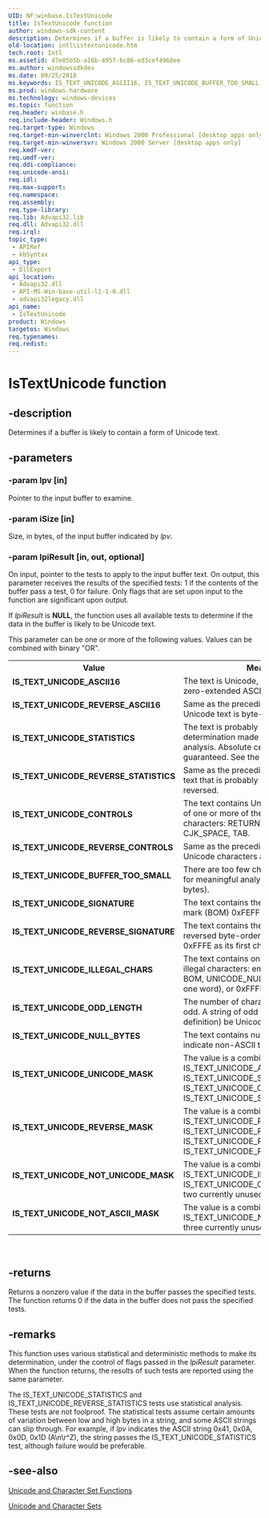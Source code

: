 ```yaml
---
UID: NF:winbase.IsTextUnicode
title: IsTextUnicode function
author: windows-sdk-content
description: Determines if a buffer is likely to contain a form of Unicode text.
old-location: intl\istextunicode.htm
tech.root: Intl
ms.assetid: 47e05b5b-a16b-4957-bc86-ed3cef4968ee
ms.author: windowssdkdev
ms.date: 09/25/2018
ms.keywords: IS_TEXT_UNICODE_ASCII16, IS_TEXT_UNICODE_BUFFER_TOO_SMALL, IS_TEXT_UNICODE_CONTROLS, IS_TEXT_UNICODE_ILLEGAL_CHARS, IS_TEXT_UNICODE_NOT_ASCII_MASK, IS_TEXT_UNICODE_NOT_UNICODE_MASK, IS_TEXT_UNICODE_NULL_BYTES, IS_TEXT_UNICODE_ODD_LENGTH, IS_TEXT_UNICODE_REVERSE_ASCII16, IS_TEXT_UNICODE_REVERSE_CONTROLS, IS_TEXT_UNICODE_REVERSE_MASK, IS_TEXT_UNICODE_REVERSE_SIGNATURE, IS_TEXT_UNICODE_REVERSE_STATISTICS, IS_TEXT_UNICODE_SIGNATURE, IS_TEXT_UNICODE_STATISTICS, IS_TEXT_UNICODE_UNICODE_MASK, IsTextUnicode, IsTextUnicode function [Internationalization for Windows Applications], _win32_IsTextUnicode, intl.istextunicode, winbase/IsTextUnicode
ms.prod: windows-hardware
ms.technology: windows-devices
ms.topic: function
req.header: winbase.h
req.include-header: Windows.h
req.target-type: Windows
req.target-min-winverclnt: Windows 2000 Professional [desktop apps only]
req.target-min-winversvr: Windows 2000 Server [desktop apps only]
req.kmdf-ver: 
req.umdf-ver: 
req.ddi-compliance: 
req.unicode-ansi: 
req.idl: 
req.max-support: 
req.namespace: 
req.assembly: 
req.type-library: 
req.lib: Advapi32.lib
req.dll: Advapi32.dll
req.irql: 
topic_type:
 - APIRef
 - kbSyntax
api_type:
 - DllExport
api_location:
 - Advapi32.dll
 - API-MS-Win-base-util-l1-1-0.dll
 - advapi32legacy.dll
api_name:
 - IsTextUnicode
product: Windows
targetos: Windows
req.typenames: 
req.redist: 
---
```


# IsTextUnicode function


## -description


Determines if a buffer is likely to contain a form of Unicode text.


## -parameters




### -param lpv [in]

Pointer to the input buffer to examine.


### -param iSize [in]

Size, in bytes, of the input buffer indicated by <i>lpv</i>.


### -param lpiResult [in, out, optional]

On input, pointer to the tests to apply to the input buffer text. On output, this parameter receives the results of the specified tests: 1 if the contents of the buffer pass a test, 0 for failure. Only flags that are set upon input to the function are significant upon output.

If <i>lpiResult</i> is <b>NULL</b>, the function uses all available tests to determine if the data in the buffer is likely to be Unicode text.

This parameter can be one or more of the following values. Values can be combined with binary "OR".

<table>
<tr>
<th>Value</th>
<th>Meaning</th>
</tr>
<tr>
<td width="40%"><a id="IS_TEXT_UNICODE_ASCII16"></a><a id="is_text_unicode_ascii16"></a><dl>
<dt><b>IS_TEXT_UNICODE_ASCII16</b></dt>
</dl>
</td>
<td width="60%">
The text is Unicode, and contains only zero-extended ASCII values/characters.

</td>
</tr>
<tr>
<td width="40%"><a id="IS_TEXT_UNICODE_REVERSE_ASCII16"></a><a id="is_text_unicode_reverse_ascii16"></a><dl>
<dt><b>IS_TEXT_UNICODE_REVERSE_ASCII16</b></dt>
</dl>
</td>
<td width="60%">
Same as the preceding, except that the Unicode text is byte-reversed.

</td>
</tr>
<tr>
<td width="40%"><a id="IS_TEXT_UNICODE_STATISTICS"></a><a id="is_text_unicode_statistics"></a><dl>
<dt><b>IS_TEXT_UNICODE_STATISTICS</b></dt>
</dl>
</td>
<td width="60%">
The text is probably Unicode, with the determination made by applying statistical analysis. Absolute certainty is not guaranteed. See the Remarks section.

</td>
</tr>
<tr>
<td width="40%"><a id="IS_TEXT_UNICODE_REVERSE_STATISTICS"></a><a id="is_text_unicode_reverse_statistics"></a><dl>
<dt><b>IS_TEXT_UNICODE_REVERSE_STATISTICS</b></dt>
</dl>
</td>
<td width="60%">
Same as the preceding, except that the text that is probably Unicode is byte-reversed.

</td>
</tr>
<tr>
<td width="40%"><a id="IS_TEXT_UNICODE_CONTROLS"></a><a id="is_text_unicode_controls"></a><dl>
<dt><b>IS_TEXT_UNICODE_CONTROLS</b></dt>
</dl>
</td>
<td width="60%">
The text contains Unicode representations of one or more of these nonprinting characters: RETURN, LINEFEED, SPACE, CJK_SPACE, TAB.

</td>
</tr>
<tr>
<td width="40%"><a id="IS_TEXT_UNICODE_REVERSE_CONTROLS"></a><a id="is_text_unicode_reverse_controls"></a><dl>
<dt><b>IS_TEXT_UNICODE_REVERSE_CONTROLS</b></dt>
</dl>
</td>
<td width="60%">
Same as the preceding, except that the Unicode characters are byte-reversed.

</td>
</tr>
<tr>
<td width="40%"><a id="IS_TEXT_UNICODE_BUFFER_TOO_SMALL"></a><a id="is_text_unicode_buffer_too_small"></a><dl>
<dt><b>IS_TEXT_UNICODE_BUFFER_TOO_SMALL</b></dt>
</dl>
</td>
<td width="60%">
There are too few characters in the buffer for meaningful analysis (fewer than two bytes).

</td>
</tr>
<tr>
<td width="40%"><a id="IS_TEXT_UNICODE_SIGNATURE"></a><a id="is_text_unicode_signature"></a><dl>
<dt><b>IS_TEXT_UNICODE_SIGNATURE</b></dt>
</dl>
</td>
<td width="60%">
The text contains the Unicode byte-order mark (BOM) 0xFEFF as its first character.

</td>
</tr>
<tr>
<td width="40%"><a id="IS_TEXT_UNICODE_REVERSE_SIGNATURE"></a><a id="is_text_unicode_reverse_signature"></a><dl>
<dt><b>IS_TEXT_UNICODE_REVERSE_SIGNATURE</b></dt>
</dl>
</td>
<td width="60%">
The text contains the Unicode byte-reversed byte-order mark (Reverse BOM) 0xFFFE as its first character.

</td>
</tr>
<tr>
<td width="40%"><a id="IS_TEXT_UNICODE_ILLEGAL_CHARS"></a><a id="is_text_unicode_illegal_chars"></a><dl>
<dt><b>IS_TEXT_UNICODE_ILLEGAL_CHARS</b></dt>
</dl>
</td>
<td width="60%">
The text contains one of these Unicode-illegal characters: embedded Reverse BOM, UNICODE_NUL, CRLF (packed into one word), or 0xFFFF.

</td>
</tr>
<tr>
<td width="40%"><a id="IS_TEXT_UNICODE_ODD_LENGTH"></a><a id="is_text_unicode_odd_length"></a><dl>
<dt><b>IS_TEXT_UNICODE_ODD_LENGTH</b></dt>
</dl>
</td>
<td width="60%">
The number of characters in the string is odd. A string of odd length cannot (by definition) be Unicode text.

</td>
</tr>
<tr>
<td width="40%"><a id="IS_TEXT_UNICODE_NULL_BYTES"></a><a id="is_text_unicode_null_bytes"></a><dl>
<dt><b>IS_TEXT_UNICODE_NULL_BYTES</b></dt>
</dl>
</td>
<td width="60%">
The text contains null bytes, which indicate non-ASCII text.

</td>
</tr>
<tr>
<td width="40%"><a id="IS_TEXT_UNICODE_UNICODE_MASK"></a><a id="is_text_unicode_unicode_mask"></a><dl>
<dt><b>IS_TEXT_UNICODE_UNICODE_MASK</b></dt>
</dl>
</td>
<td width="60%">
The value is a combination of IS_TEXT_UNICODE_ASCII16, IS_TEXT_UNICODE_STATISTICS, IS_TEXT_UNICODE_CONTROLS, IS_TEXT_UNICODE_SIGNATURE.

</td>
</tr>
<tr>
<td width="40%"><a id="IS_TEXT_UNICODE_REVERSE_MASK"></a><a id="is_text_unicode_reverse_mask"></a><dl>
<dt><b>IS_TEXT_UNICODE_REVERSE_MASK</b></dt>
</dl>
</td>
<td width="60%">
The value is a combination of IS_TEXT_UNICODE_REVERSE_ASCII16, IS_TEXT_UNICODE_REVERSE_STATISTICS, IS_TEXT_UNICODE_REVERSE_CONTROLS, IS_TEXT_UNICODE_REVERSE_SIGNATURE.

</td>
</tr>
<tr>
<td width="40%"><a id="IS_TEXT_UNICODE_NOT_UNICODE_MASK"></a><a id="is_text_unicode_not_unicode_mask"></a><dl>
<dt><b>IS_TEXT_UNICODE_NOT_UNICODE_MASK</b></dt>
</dl>
</td>
<td width="60%">
The value is a combination of IS_TEXT_UNICODE_ILLEGAL_CHARS, IS_TEXT_UNICODE_ODD_LENGTH, and two currently unused bit flags.

</td>
</tr>
<tr>
<td width="40%"><a id="IS_TEXT_UNICODE_NOT_ASCII_MASK"></a><a id="is_text_unicode_not_ascii_mask"></a><dl>
<dt><b>IS_TEXT_UNICODE_NOT_ASCII_MASK</b></dt>
</dl>
</td>
<td width="60%">
The value is a combination of IS_TEXT_UNICODE_NULL_BYTES and three currently unused bit flags.

</td>
</tr>
</table>
 


## -returns



Returns a nonzero value if the data in the buffer passes the specified tests. The function returns 0 if the data in the buffer does not pass the specified tests.




## -remarks



This function uses various statistical and deterministic methods to make its determination, under the control of flags passed in the <i>lpiResult</i> parameter. When the function returns, the results of such tests are reported using the same parameter.

The IS_TEXT_UNICODE_STATISTICS and IS_TEXT_UNICODE_REVERSE_STATISTICS tests use statistical analysis. These tests are not foolproof. The statistical tests assume certain amounts of variation between low and high bytes in a string, and some ASCII strings can slip through. For example, if <i>lpv</i> indicates the ASCII string 0x41, 0x0A, 0x0D, 0x1D (A\n\r^Z), the string passes the IS_TEXT_UNICODE_STATISTICS test, although failure would be preferable.




## -see-also




<a href="https://msdn.microsoft.com/1799f5da-1391-4b6e-ac13-718017a77557">Unicode and Character Set Functions</a>



<a href="https://msdn.microsoft.com/8c1c6582-b58c-4008-9ce5-208acc191d9f">Unicode and Character Sets</a>
 

 

